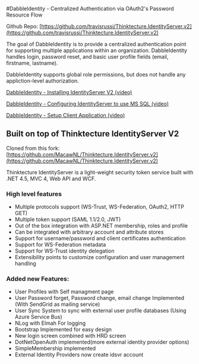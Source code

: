 #DabbleIdentity - Centralized Authentication via OAuth2's Password Resource FlowGithub Repo: [https://github.com/travisrussi/Thinktecture.IdentityServer.v2](https://github.com/travisrussi/Thinktecture.IdentityServer.v2)The goal of DabbleIdentity is to provide a centralized authentication point for supporting multiple applications within an organization.  DabbleIdentity handles login, password reset, and basic user profile fields (email, firstname, lastname).DabbleIdentity supports global role permissions, but does not handle any appliction-level authorization.[DabbleIdentity - Installing IdentityServer V2 (video)](https://www.youtube.com/watch?v=891N8Z_m0VY)[DabbleIdentity - Configuring IdentityServer to use MS SQL (video)](https://www.youtube.com/watch?v=LSh2ztwqzY0)[DabbleIdentity - Setup Client Application  (video)](https://www.youtube.com/watch?v=hYjrTTyQb6M)## Built on top of Thinktecture IdentityServer V2Cloned from this fork: [https://github.com/MacawNL/Thinktecture.IdentityServer.v2](https://github.com/MacawNL/Thinktecture.IdentityServer.v2)Thinktecture IdentityServer is a light-weight security token service built with .NET 4.5, MVC 4, Web API and WCF.### High level features- Multiple protocols support (WS-Trust, WS-Federation, OAuth2, HTTP GET)- Multiple token support (SAML 1.1/2.0, JWT)- Out of the box integration with ASP.NET membership, roles and profile- Can be integrated with arbitrary account and attribute stores- Support for username/password and client certificates authentication- Support for WS-Federation metadata- Support for WS-Trust identity delegation- Extensibility points to customize configuration and user management handling### Added new Features:- User Profiles with Self managment page- User Password forget, Password change, email change Implemented (With SendGrid as mailing service)- User Sync System to sync with external user profile databases (Using Azure Service Bus)- NLog with Elmah For logging- Bootstrap Implemented for easy design- New login screen combined with HRD screen- DotNetOpenAuth implemented(more external identity provider options)- SimpleMembership implemented- External Identity Providers now create idsvr account